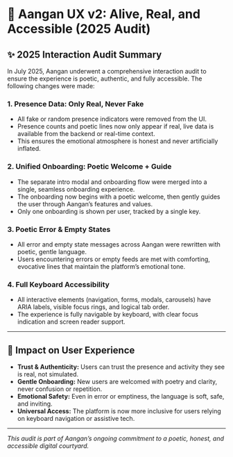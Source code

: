 # 🌸 Aangan UX v2: Alive, Real, and Accessible (2025 Audit)

## ✨ 2025 Interaction Audit Summary

In July 2025, Aangan underwent a comprehensive interaction audit to ensure the experience is poetic, authentic, and fully accessible. The following changes were made:

### 1. Presence Data: Only Real, Never Fake
- All fake or random presence indicators were removed from the UI.
- Presence counts and poetic lines now only appear if real, live data is available from the backend or real-time context.
- This ensures the emotional atmosphere is honest and never artificially inflated.

### 2. Unified Onboarding: Poetic Welcome + Guide
- The separate intro modal and onboarding flow were merged into a single, seamless onboarding experience.
- The onboarding now begins with a poetic welcome, then gently guides the user through Aangan’s features and values.
- Only one onboarding is shown per user, tracked by a single key.

### 3. Poetic Error & Empty States
- All error and empty state messages across Aangan were rewritten with poetic, gentle language.
- Users encountering errors or empty feeds are met with comforting, evocative lines that maintain the platform’s emotional tone.

### 4. Full Keyboard Accessibility
- All interactive elements (navigation, forms, modals, carousels) have ARIA labels, visible focus rings, and logical tab order.
- The experience is fully navigable by keyboard, with clear focus indication and screen reader support.

---

## 🌱 Impact on User Experience
- **Trust & Authenticity:** Users can trust the presence and activity they see is real, not simulated.
- **Gentle Onboarding:** New users are welcomed with poetry and clarity, never confusion or repetition.
- **Emotional Safety:** Even in error or emptiness, the language is soft, safe, and inviting.
- **Universal Access:** The platform is now more inclusive for users relying on keyboard navigation or assistive tech.

---

_This audit is part of Aangan’s ongoing commitment to a poetic, honest, and accessible digital courtyard._ 